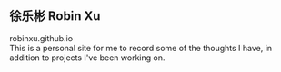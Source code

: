 ## 徐乐彬 Robin Xu

robinxu.github.io  
This is a personal site for me to record some of the thoughts I have, in addition to projects I've been working on.
